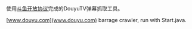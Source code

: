 使用[斗鱼开放协议](http://dev-bbs.douyutv.com/forum.php?mod=viewthread&tid=399&extra=page%3D1)完成的DouyuTV弹幕抓取工具。

[www.douyu.com](www.douyu.com) barrage crawler, run with Start.java.